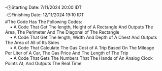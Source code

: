 -🕒Starting Date: 7/11/2024 20:00 IDT<br />
-🕘Finishing Date: 12/11/2024 19:10 IDT<br />
#The Code Has The Following Codes:<br />
&nbsp;&nbsp;&nbsp;&nbsp;• A Code That Get The length, Height of A Rectangle And Outputs The Area, The Perimeter And The Diagonal of The Rectangle<br />
&nbsp;&nbsp;&nbsp;&nbsp;• A Code That Get The length, Width And Depth of A Chest And Outputs The Area of All of Its Sides<br />
&nbsp;&nbsp;&nbsp;&nbsp;• A Code That Calculate The Gas Cost of A Trip Based On The Mileage Per Liter of A Car, The Gas Price And The Length of The Trip<br />
&nbsp;&nbsp;&nbsp;&nbsp;• A Code That Gets The Numbers That The Hands of An Analog Clock Points At, And Outputs The Real Time<br />
